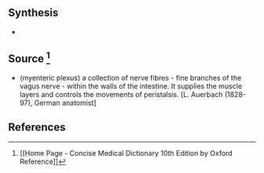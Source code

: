 ## Synthesis
- 
## Source [^1]
- (myenteric plexus) a collection of nerve fibres - fine branches of the vagus nerve - within the walls of the intestine. It supplies the muscle layers and controls the movements of peristalsis. \[L. Auerbach (1828-97), German anatomist]
## References

[^1]: [[Home Page - Concise Medical Dictionary 10th Edition by Oxford Reference]]